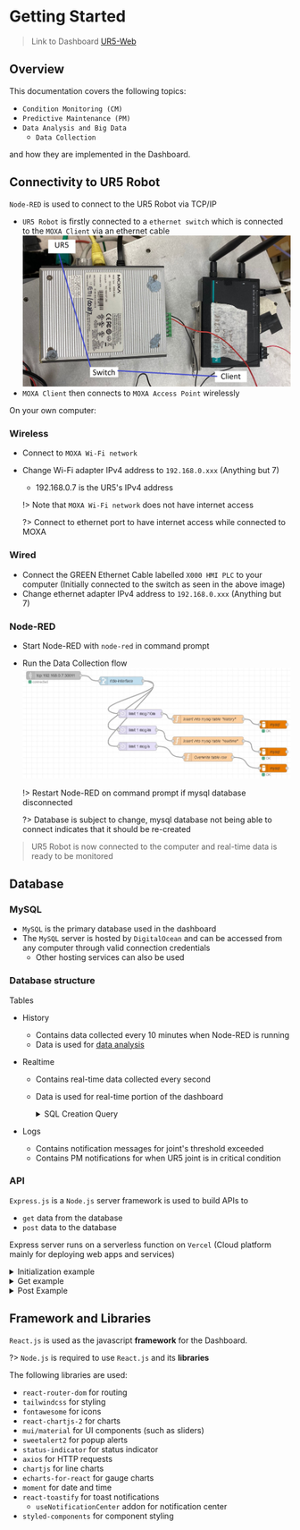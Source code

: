 # Getting Started

> Link to Dashboard [UR5-Web](https://ur5reactapp.vercel.app/)

## Overview

This documentation covers the following topics:

- `Condition Monitoring (CM)`
- `Predictive Maintenance (PM)`
- `Data Analysis and Big Data`
  - `Data Collection`

and how they are implemented in the Dashboard.

## Connectivity to UR5 Robot

`Node-RED` is used to connect to the UR5 Robot via TCP/IP

- `UR5 Robot` is firstly connected to a `ethernet switch` which is connected to the `MOXA Client` via an ethernet cable
  ![logo](/img/switchclientconnection.jpg)
- `MOXA Client` then connects to `MOXA Access Point` wirelessly

On your own computer:

### Wireless

- Connect to `MOXA Wi-Fi network`
- Change Wi-Fi adapter IPv4 address to `192.168.0.xxx` (Anything but 7)

  - 192.168.0.7 is the UR5's IPv4 address

  !> Note that `MOXA Wi-Fi network` does not have internet access

  ?> Connect to ethernet port to have internet access while connected to MOXA

### Wired

- Connect the GREEN Ethernet Cable labelled `X000 HMI PLC` to your computer \(Initially connected to the switch as seen in the above image)
- Change ethernet adapter IPv4 address to `192.168.0.xxx` (Anything but 7)

### Node-RED

- Start Node-RED with `node-red` in command prompt
- Run the Data Collection flow
  ![logo](/img/datacollectionflow.jpg)

  !> Restart Node-RED on command prompt if mysql database disconnected

  ?> Database is subject to change, mysql database not being able to connect indicates that it should be re-created

> UR5 Robot is now connected to the computer and real-time data is ready to be monitored

## Database

### MySQL

- `MySQL` is the primary database used in the dashboard
- The `MySQL` server is hosted by `DigitalOcean` and can be accessed from any computer through valid connection credentials
  - Other hosting services can also be used

### Database structure

Tables

- History
  - Contains data collected every 10 minutes when Node-RED is running
  - Data is used for [data analysis]()
- Realtime

  - Contains real-time data collected every second
  - Data is used for real-time portion of the dashboard
    <details>
      <summary>SQL Creation Query</summary>

    ```sql
    CREATE TABLE realtime (
    collected_on DATETIME DEFAULT CURRENT_TIMESTAMP,
    id INTEGER PRIMARY KEY AUTO_INCREMENT,
    operating_time BIGINT,
    physical_robot_connected INTEGER,
    real_robot_enabled INTEGER,
    robot_power_on INTEGER,
    emergency_stopped INTEGER,
    protective_stopped INTEGER,
    program_paused INTEGER,
    program_running INTEGER,
    robot_mode TEXT,
    robot_mode_description TEXT,
    control_mode TEXT,
    control_mode_description TEXT,
    target_speed_fraction REAL,
    speed_scaling REAL,
    target_speed_fraction_limit REAL,
    joint_position_actual_0 REAL,
    joint_position_target_0 REAL,
    joint_position_actual_degree_0 REAL,
    joint_position_target_degree_0 REAL,
    joint_speed_actual_0 REAL,
    joint_current_actual_0 REAL,
    joint_voltage_actual_0 REAL,
    joint_motor_temperature_0 REAL,
    joint_mode_0 TEXT,
    joint_mode_description_0 TEXT,
    joint_position_actual_1 REAL,
    joint_position_target_1 REAL,
    joint_position_actual_degree_1 REAL,
    joint_position_target_degree_1 REAL,
    joint_speed_actual_1 REAL,
    joint_current_actual_1 REAL,
    joint_voltage_actual_1 REAL,
    joint_motor_temperature_1 REAL,
    joint_mode_1 TEXT,
    joint_mode_description_1 TEXT,
    joint_position_actual_2 REAL,
    joint_position_target_2 REAL,
    joint_position_actual_degree_2 REAL,
    joint_position_target_degree_2 REAL,
    joint_speed_actual_2 REAL,
    joint_current_actual_2 REAL,
    joint_voltage_actual_2 REAL,
    joint_motor_temperature_2 REAL,
    joint_mode_2 TEXT,
    joint_mode_description_2 TEXT,
    joint_position_actual_3 REAL,
    joint_position_target_3 REAL,
    joint_position_actual_degree_3 REAL,
    joint_position_target_degree_3 REAL,
    joint_speed_actual_3 REAL,
    joint_current_actual_3 REAL,
    joint_voltage_actual_3 REAL,
    joint_motor_temperature_3 REAL,
    joint_mode_3 TEXT,
    joint_mode_description_3 TEXT,
    joint_position_actual_4 REAL,
    joint_position_target_4 REAL,
    joint_position_actual_degree_4 REAL,
    joint_position_target_degree_4 REAL,
    joint_speed_actual_4 REAL,
    joint_current_actual_4 REAL,
    joint_voltage_actual_4 REAL,
    joint_motor_temperature_4 REAL,
    joint_mode_4 TEXT,
    joint_mode_description_4 TEXT,
    joint_position_actual_5 REAL,
    joint_position_target_5 REAL,
    joint_position_actual_degree_5 REAL,
    joint_position_target_degree_5 REAL,
    joint_speed_actual_5 REAL,
    joint_current_actual_5 REAL,
    joint_voltage_actual_5 REAL,
    joint_motor_temperature_5 REAL,
    joint_mode_5 TEXT,
    joint_mode_description_5 TEXT
    );
    ```

    </details>

- Logs
  - Contains notification messages for joint's threshold exceeded
  - Contains PM notifications for when UR5 joint is in critical condition

### API

`Express.js` is a `Node.js` server framework is used to build APIs to

- `get` data from the database
- `post` data to the database

Express server runs on a serverless function on `Vercel` (Cloud platform mainly for deploying web apps and services)

  <details>
    <summary>Initialization example</summary>

  ```js
  const mysql = require("mysql2");

  const mysqlPool = mysql.createPool({
    host: "yourdatabaseurl",
    port: 12345,
    user: "root",
    password: "password",
    database: "databasename",
  });

  const express = require("express");
  const app = express();
  ```

  </details>
  
  <details>
    <summary>Get example</summary>

  ```js
  // Define the route to fetch data from the history table, limited to 500 rows
  app.get("hist/", async (req, res) => {
    mysqlPool.getConnection((err, connection) => {
      if (err) {
        console.error("Error establishing MySQL connection:", err);
        res.status(500).json({ error: "Internal server error" });
        return;
      }

      connection.query(
        "SELECT * FROM history order by collected_on asc limit 500",
        (error, results) => {
          connection.release();
          if (error) {
            console.error("Error fetching MySQL data:", error);
            res.status(500).json({ error: "Internal server error" });
            return;
          }

          console.log("Data fetched!");
          res.json(results);
        }
      );
    });
  });
  ```

</details>

<details>
<summary>Post Example</summary>

```js
// API endpoint for updating threshold settings in global_settings table
app.post("/threshold/:joint", (req, res) => {
  const { threshold } = req.body;
  const joint = req.params.joint;
  // Convert the threshold array to a JSON string
  const thresholdJson = JSON.stringify(threshold);
  // Get a connection from the pool
  mysqlPool.getConnection((err, connection) => {
    if (err) {
      console.error("Error establishing MySQL connection:", err);
      res.status(500).json({ error: "Internal server error" });
      return;
    }

    connection.query(
      `UPDATE global_settings SET threshold = ? WHERE id = ${joint};`,
      [thresholdJson],
      (error, results) => {
        connection.release();
        if (error) {
          console.error("Error clearing and resetting table:", error);
          res.status(500).json({ error: "Internal server error" });
          return;
        }

        console.log(`Joint ${joint} threshold updated! `, { threshold });
        res.json(results);
      }
    );
  });
});
```

</details>

## Framework and Libraries

`React.js` is used as the javascript **framework** for the Dashboard.

?> `Node.js` is required to use `React.js` and its **libraries**

The following libraries are used:

- `react-router-dom` for routing
- `tailwindcss` for styling
- `fontawesome` for icons
- `react-chartjs-2` for charts
- `mui/material` for UI components (such as sliders)
- `sweetalert2` for popup alerts
- `status-indicator` for status indicator
- `axios` for HTTP requests
- `chartjs` for line charts
- `echarts-for-react` for gauge charts
- `moment` for date and time
- `react-toastify` for toast notifications
  - `useNotificationCenter` addon for notification center
- `styled-components` for component styling

